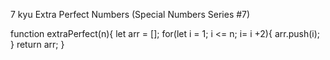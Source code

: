 7 kyu
Extra Perfect Numbers (Special Numbers Series #7)

function extraPerfect(n){
let arr = [];
for(let i = 1; i <= n; i= i +2){
arr.push(i);
}
return arr;
}
